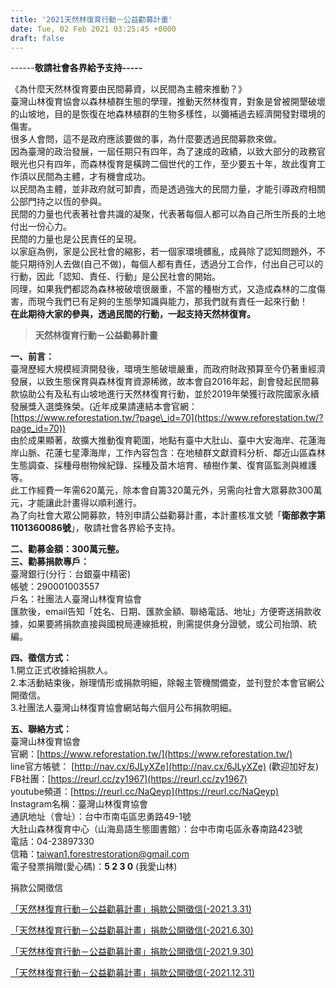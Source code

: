 ```yaml
---
title: '2021天然林復育行動－公益勸募計畫'
date: Tue, 02 Feb 2021 03:25:45 +0000
draft: false
---
```


\------**敬請社會各界給予支持-----**

《為什麼天然林復育要由民間募資，以民間為主體來推動？》  
臺灣山林復育協會以森林植群生態的學理，推動天然林復育，對象是曾被開墾破壞的山坡地，目的是恢復在地森林植群的生物多樣性，以彌補過去經濟開發對環境的傷害。  
很多人會問，這不是政府應該要做的事，為什麼要透過民間募款來做。  
因為臺灣的政治發展，一屆任期只有四年，為了速成的政績，以致大部分的政務官眼光也只有四年，而森林復育是橫跨二個世代的工作，至少要五十年，故此復育工作須以民間為主體，才有機會成功。  
以民間為主體，並非政府就可卸責，而是透過強大的民間力量，才能引導政府相關公部門持之以恆的參與。  
民間的力量也代表著社會共識的凝聚，代表著每個人都可以為自己所生所長的土地付出一份心力。  
民間的力量也是公民責任的呈現。  
以家庭為例，家是公民社會的縮影，若一個家環境髒亂，成員除了認知問題外，不能只期待別人去做(自己不做)，每個人都有責任，透過分工合作，付出自己可以的行動，因此「認知、責任、行動」是公民社會的開始。  
同理，如果我們都認為森林被破壞很嚴重，不當的種樹方式，又造成森林的二度傷害，而現今我們已有足夠的生態學知識與能力，那我們就有責任一起來行動！  
**在此期待大家的參與，透過民間的行動，一起支持天然林復育。**

> **天然林復育行動－公益勸募計畫**

**一、前言：**  
臺灣歷經大規模經濟開發後，環境生態破壞嚴重，而政府財政預算至今仍著重經濟發展，以致生態保育與森林復育資源稀微，故本會自2016年起，創會發起民間募款協助公有及私有山坡地進行天然林復育行動，並於2019年榮獲行政院國家永續發展獎入選獎殊榮。(近年成果請連結本會官網：[https://www.reforestation.tw/?page\_id=70](https://www.reforestation.tw/?page_id=70))  
由於成果顯著，故擴大推動復育範圍，地點有臺中大肚山、臺中大安海岸、花蓮海岸山脈、花蓮七星潭海岸，工作內容包含：在地植群文獻資料分析、鄰近山區森林生態調查、採種母樹物候紀錄、採種及苗木培育、植樹作業、復育區監測與維護等。  
此工作經費一年需620萬元，除本會自籌320萬元外，另需向社會大眾募款300萬元，才能讓此計畫得以順利進行。  
為了向社會大眾公開募款，特別申請公益勸募計畫，本計畫核准文號「**衛部救字第1101360086號**」，敬請社會各界給予支持。

**二、勸募金額：300萬元整。**  
**三、勸募捐款專戶：**  
臺灣銀行(分行：台銀臺中精密)  
帳號：290001003557  
戶名：社團法人臺灣山林復育協會  
匯款後，email告知「姓名、日期、匯款金額、聯絡電話、地址」方便寄送捐款收據，如果要將捐款直接與國稅局連線抵稅，則需提供身分證號，或公司抬頭、統編。

**四、徵信方式：**  
1.開立正式收據給捐款人。  
2.本活動結束後，辦理情形或捐款明細，除報主管機關備查，並刊登於本會官網公開徵信。  
3.社團法人臺灣山林復育協會網站每六個月公布捐款明細。

**五、聯絡方式：**  
臺灣山林復育協會  
官網：[https://www.reforestation.tw/](https://www.reforestation.tw/)  
line官方帳號： [http://nav.cx/6JLyXZe](http://nav.cx/6JLyXZe) (歡迎加好友)  
FB社團：[https://reurl.cc/zy1967](https://reurl.cc/zy1967)  
youtube頻道：[https://reurl.cc/NaQeyp](https://reurl.cc/NaQeyp)  
Instagram名稱：臺灣山林復育協會  
通訊地址（會址）：台中市南屯區忠勇路49-1號  
大肚山森林復育中心（山海島語生態圖書館）：台中市南屯區永春南路423號  
電話：04-23897330  
信箱：taiwan1.forestrestoration@gmail.com  
電子發票捐贈(愛心碼)：**5 2 3 0** (我愛山林)

捐款公開徵信

[「天然林復育行動－公益勸募計畫」捐款公開徵信(-2021.3.31)](https://www.reforestation.tw/?p=6263)

[「天然林復育行動－公益勸募計畫」捐款公開徵信(-2021.6.30)](https://www.reforestation.tw/?p=7687)

[「天然林復育行動－公益勸募計畫」捐款公開徵信(-2021.9.30)](https://www.reforestation.tw/?p=9471)

[「天然林復育行動－公益勸募計畫」捐款公開徵信(-2021.12.31)](https://www.reforestation.tw/?p=10837)